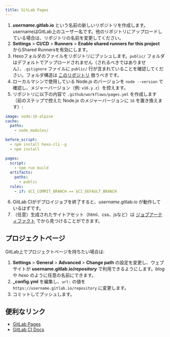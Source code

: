 ```yaml
---
title: GitLab Pages
---
```


1. <b>_username_.gitlab.io</b> という名前の新しいリポジトリを作成します。usernameはGitLab上のユーザー名です。他のリポジトリにアップロードしている場合は、リポジトリの名前を変更してください。
2. **Settings** > **CI/CD** > **Runners** > **Enable shared runners for this project** からShared Runnersを有効にします。
3. Hexoフォルダのファイルをリポジトリにプッシュします。`public/` フォルダはデフォルトでアップロードされません（されるべきではありません）、`.gitignore` ファイルに `public/` 行が含まれていることを確認してください。フォルダ構造は [このリポジトリ](https://github.com/hexojs/hexo-starter) 倣うべきです。
4. ローカルマシンで使用している Node.js のバージョンを `node --version` で確認し、メジャーバージョン（例: `v16.y.z`）を控えます。
5. リポジトリに以下の内容で `.github/workflows/pages.yml` を作成します（前のステップで控えた Node.js のメジャーバージョンに `16` を置き換えます）:

```yml
image: node:16-alpine
cache:
  paths:
    - node_modules/

before_script:
  - npm install hexo-cli -g
  - npm install

pages:
  script:
    - npm run build
  artifacts:
    paths:
      - public
  rules:
    - if: $CI_COMMIT_BRANCH == $CI_DEFAULT_BRANCH
```

6. GitLab CIがデプロイジョブを終了すると、_username_.gitlab.io が動作しているはずです。
7. （任意）生成されたサイトアセット（html、css、jsなど）は [ジョブアーティファクト](https://docs.gitlab.com/ee/ci/pipelines/job_artifacts.html) でから見つけることができます。

## プロジェクトページ

GitLab上でプロジェクトページを持ちたい場合は:

1. **Settings** > **General** > **Advanced** > **Change path** の設定を変更し、ウェブサイトが <b>username.gitlab.io/_repository_</b> で利用できるようにします。_blog_ や _hexo_ のように任意の名前にできます。
2. **\_config.yml** を編集し、`url:` の値を `https://username.gitlab.io/repository` に変更します。
3. コミットしてプッシュします。

## 便利なリンク

- [GitLab Pages](https://docs.gitlab.com/ee/user/project/pages/)
- [GitLab CI Docs](https://docs.gitlab.com/ee/ci/yaml/)
